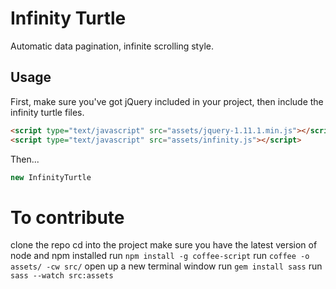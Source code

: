 # Infinity Turtle

Automatic data pagination, infinite scrolling style.

## Usage

First, make sure you've got jQuery included in your project, then include the
infinity turtle files.

```html
<script type="text/javascript" src="assets/jquery-1.11.1.min.js"></script>
<script type="text/javascript" src="assets/infinity.js"></script>
```

Then...

```javascript
new InfinityTurtle
```

# To contribute

clone the repo
cd into the project
make sure you have the latest version of node and npm installed
run `npm install -g coffee-script`
run `coffee -o assets/ -cw src/`
open up a new terminal window
run `gem install sass`
run `sass --watch src:assets`
